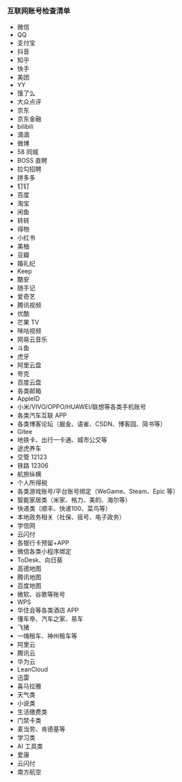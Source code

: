 ### 互联网账号检查清单

* 微信
* QQ
* 支付宝
* 抖音
* 知乎
* 快手
* 美团
* YY
* 饿了么
* 大众点评
* 京东
* 京东金融
* bilibili
* 滴滴
* 微博
* 58 同城
* BOSS 直聘
* 拉勾招聘
* 拼多多
* 钉钉
* 百度
* 淘宝
* 闲鱼
* 转转
* 得物
* 小红书
* 美柚
* 豆瓣
* 婚礼纪
* Keep
* 酷安
* 随手记
* 爱奇艺
* 腾讯视频
* 优酷
* 芒果 TV
* 咪咕视频
* 网易云音乐
* 斗鱼
* 虎牙
* 阿里云盘
* 夸克
* 百度云盘
* 各类邮箱
* AppleID
* 小米/VIVO/OPPO/HUAWEI/联想等各类手机账号
* 各类汽车互联 APP
* 各类博客论坛（掘金、语雀、CSDN、博客园、简书等）
* Gitee
* 地铁卡、出行一卡通、城市公交等
* 途虎养车
* 交管 12123
* 铁路 12306
* 航旅纵横
* 个人所得税
* 各类游戏账号/平台账号绑定（WeGame、Steam、Epic 等）
* 智能家居类（米家、格力、美的、海尔等）
* 快递类（顺丰、快递100、菜鸟等）
* 本地政务相关（社保、摇号、电子政务）
* 学信网
* 云闪付
* 各银行卡预留+APP
* 微信各类小程序绑定
* ToDesk、向日葵
* 高德地图
* 腾讯地图
* 百度地图
* 微软、谷歌等账号
* WPS
* 华住会等各类酒店 APP
* 懂车帝、汽车之家、易车
* 飞猪
* 一嗨租车、神州租车等
* 阿里云
* 腾讯云
* 华为云
* LeanCloud
* 迅雷
* 喜马拉雅
* 天气类
* 小说类
* 生活缴费类
* 门禁卡类
* 麦当劳、肯德基等
* 学习类
* AI 工具类
* 爱康
* 云闪付
* 南方航空

